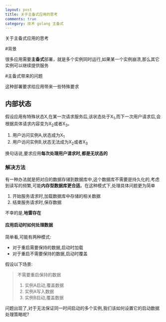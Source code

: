 ```yaml
---
layout: post
title: 关于主备式应用的思考
comments: true
category: 技术 golang 主备式
---
```


关于主备式应用的思考

#背景

很多应用需要**主备式**部署，就是多个实例同时运行,如果某一个实例崩溃,那么其它实例可以继续提供服务

#主备式带来的问题

这种部署要求给应用带来一些特殊要求

## 内部状态

假设应用有特殊状态X,在某一次请求服务后,该状态处于X<sub>1</sub>,而下一次用户请求后,会根据具体请求内容变为X<sub>2</sub>或者X<sub>3</sub>。

1.	用户访问实例A,状态成为X<sub>1</sub>
2.	用户访问实例B,状态无法成为X<sub>2</sub>或者X<sub>3</sub>

换句话说,要求应用**每次处理用户请求时,都是无状态的**

### 解决方法

有一种办法就是把对应的数据存储到数据库中,这个数据库不需要是持久化的,考虑到读写的频繁,可能**内存型数据库更合适**。在这种模式下,处理具体问题更为简单

1.	开始服务请求时,加载数据库中存储的相关数据
2.	结束服务请求时,保存数据

不幸的是,**地雷存在**

#### 应用启动时如何处理数据

简单看,可能有两种模式:

*	对于重启需要保持的数据,启动时加载
*	对于重启不需要保持的数据,启动时覆盖

假设以下场景:

>	不需要重启保持的数据
>	1.	实例A启动,覆盖数据
>	2.	实例A写入数据
>	3.	实例B启动,覆盖数据

问题出现了,对于无法保证同一时间启动的多个实例,我们该如何设置它的启动数据处理策略呢?